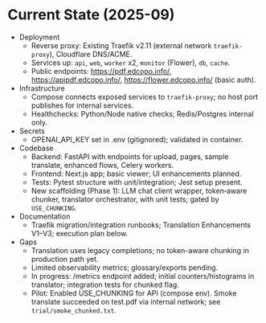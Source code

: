 # Current State (2025-09)

- Deployment
  - Reverse proxy: Existing Traefik v2.11 (external network `traefik-proxy`), Cloudflare DNS/ACME.
  - Services up: `api`, `web`, `worker` x2, `monitor` (Flower), `db`, `cache`.
  - Public endpoints: https://pdf.edcopo.info/, https://apipdf.edcopo.info/, https://flower.edcopo.info/ (basic auth).
- Infrastructure
  - Compose connects exposed services to `traefik-proxy`; no host port publishes for internal services.
  - Healthchecks: Python/Node native checks; Redis/Postgres internal only.
- Secrets
  - OPENAI_API_KEY set in .env (gitignored); validated in container.
- Codebase
  - Backend: FastAPI with endpoints for upload, pages, sample translate, enhanced flows, Celery workers.
  - Frontend: Next.js app; basic viewer; UI enhancements planned.
  - Tests: Pytest structure with unit/integration; Jest setup present.
  - New scaffolding (Phase 1): LLM chat client wrapper, token‑aware chunker, translator orchestrator, with unit tests; gated by `USE_CHUNKING`.
- Documentation
  - Traefik migration/integration runbooks; Translation Enhancements V1–V3; execution plan below.
- Gaps
  - Translation uses legacy completions; no token-aware chunking in production path yet.
  - Limited observability metrics; glossary/exports pending.
  - In progress: /metrics endpoint added; initial counters/histograms in translator; integration tests for chunked flag.
  - Pilot: Enabled USE_CHUNKING for API (compose env). Smoke translate succeeded on test.pdf via internal network; see `trial/smoke_chunked.txt`.
